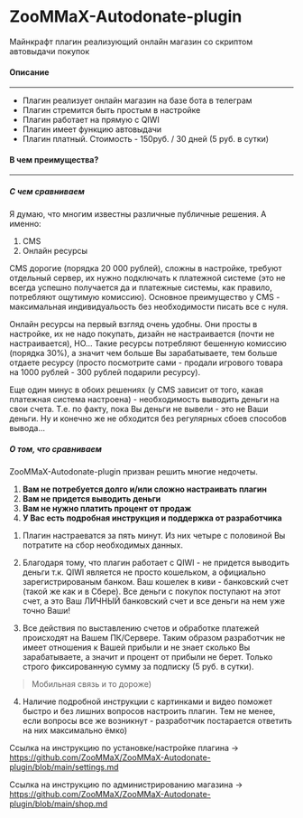 # ZooMMaX-Autodonate-plugin
Майнкрафт плагин реализующий онлайн магазин со скриптом автовыдачи покупок
#### Описание

------------

- Плагин реализует онлайн магазин на базе бота в телеграм
- Плагин стремится быть простым в настройке
- Плагин работает на прямую с QIWI
- Плагин имеет функцию автовыдачи
- Плагин платный. Стоимость - 150руб. / 30 дней (5 руб. в сутки)

#### В чем преимущества?

------------

##### С чем сравниваем
Я думаю, что многим известны различные публичные решения.
А именно:
1. CMS
2. Онлайн ресурсы

CMS дорогие (порядка 20 000 рублей), сложны в настройке, требуют отдельный сервер, их нужно подключать к платежной системе (это не всегда успешно получается да и платежные системы, как правило, потребляют ощутимую комиссию).
Основное преимущество у CMS - максимальная индивидуальость без необходимости писать все с нуля.

Онлайн ресурсы на первый взгляд очень удобны. Они просты в настройке, их не надо покупать, дизайн не настраивается (почти не настраивается), НО...
Такие ресурсы потребляют бешенную комиссию (порядка 30%), а значит чем больше Вы зарабатываете, тем больше отдаете ресурсу (просто посмотрите сами - продали игрового товара на 1000 рублей - 300 рублей подарили ресурсу).

Еще один минус в обоих решениях (у CMS зависит от того, какая платежная система настроена) - необходимость выводить деньги на свои счета. Т.е. по факту, пока Вы деньги не вывели - это не Ваши деньги. Ну и конечно же не обходится без регулярных сбоев способов вывода...

##### О том, что сравниваем
ZooMMaX-Autodonate-plugin призван решить многие недочеты.
1. **Вам не потребуется долго и/или сложно настраивать плагин**
2. **Вам не придется выводить деньги**
3. **Вам не нужно платить процент от продаж**
4. **У Вас есть подробная инструкция и поддержка от разработчика**

1) Плагин настраеватся за пять минут. Из них четыре с половиной Вы потратите на сбор необходимых данных.

2) Благодаря тому, что плагин работает с QIWI - не придется выводить деньги т.к. QIWI является не просто кошельком, а официально зарегистрированым банком. Ваш кошелек в киви - банковский счет (такой же как и в Сбере). Все деньги с покупок поступают на этот счет, а это Ваш ЛИЧНЫЙ банковский счет и все деньги на нем уже точно Ваши!

3) Все действия по выставлению счетов и обработке платежей происходят на Вашем ПК/Сервере. Таким образом разработчик не имеет отношения к Вашей прибыли и не знает сколько Вы зарабатываете, а значит и процент от прибыли не берет. Только строго фиксированную сумму за подписку (5 руб. в сутки).
> Мобильная связь и то дороже)

4) Наличие подробной инструкции с картинками и видео поможет быстро и без лишних вопросов настроить плагин. Тем не менее, если вопросы все же возникнут - разработчик постарается ответить на них максимально ёмко)

Ссылка на инструкцию по установке/настройке плагина -> https://github.com/ZooMMaX/ZooMMaX-Autodonate-plugin/blob/main/settings.md

Сcылка на инструкцию по администрированию магазина -> https://github.com/ZooMMaX/ZooMMaX-Autodonate-plugin/blob/main/shop.md

